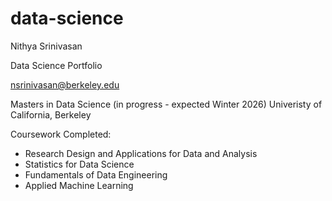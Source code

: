 # data-science

Nithya Srinivasan

Data Science Portfolio

nsrinivasan@berkeley.edu

Masters in Data Science (in progress - expected Winter 2026)
Univeristy of California, Berkeley

Coursework Completed:

- Research Design and Applications for Data and Analysis
- Statistics for Data Science
- Fundamentals of Data Engineering 
- Applied Machine Learning
